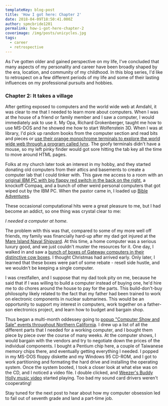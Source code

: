```yaml
---
templateKey: blog-post
title: 'How I got here: Chapter 2'
date: 2018-04-09T18:50:41.000Z
author: spmcbride1201
permalink: how-i-got-here-chapter-2
coverimage: /img/posts/unicycles.jpg
tags:
  - career
  - retrospective
---
```


As I've gotten older and gained perspective on my life, I've concluded that many aspects of my personality and career have been broadly shaped by the era, location, and community of my childhood. In this blog series, I'd like to retrospect on a few different periods of my life and some of their lasting influences on my professional pursuits and hobbies.

### Chapter 2: It takes a village

After getting exposed to computers and the world wide web at Amdahl, it was clear to me that I needed to learn more about computers. When I was at the house of a friend or family member and I saw a computer, I would immediately ask to use it. My Opa, Richard Grokenberger, taught me how to use MS-DOS and he showed me how to start Wolfenstein 3D. When I was at library, I'd pick up random books from the computer section and read bits and pieces or [use their orange monochrome terminals to explore the world wide web through a program called lynx](https://www.youtube.com/watch?v=yFF0oQySsh4). The goofy terminals didn't have a mouse, so my left pinky finder would got sore hitting the tab key all the time to move around HTML pages.

Folks at my church later took an interest in my hobby, and they started donating old computers from their attics and basements to create a computer lab that I could tinker with. This gave me access to a room with an [original IBM PC with big flappy red switch in the back on the right](https://www.quora.com/What-was-it-like-to-use-the-first-IBM-Personal-Computer), a knockoff Compaq, and a bunch of other weird personal computers that got wiped out by the IBM PC. When the pastor came in, I loaded up [Bible Adventures](https://www.youtube.com/watch?v=QQnB5QrQWA8).

These occasional computational hits were a great pleasure to me, but I had become an addict, so one thing was crystal clear to me:

_I needed a computer at home._

The problem with this was that, compared to some of my more well off friends, my family was financially hard-up after my dad got injured at the [Mare Island Naval Shipyard](https://en.wikipedia.org/wiki/Mare_Island_Naval_Shipyard). At this time, a home computer was a serious luxury good, and we just couldn't muster the resources for it. One day, I walked in and saw a [bunch of boxes of Gateway computers in their distinctive cow boxes](https://youtu.be/duwqWCNuEmI?t=15s). I thought Christmas had arrived early. Only later, I learned that these boxes were part of some rebate - resell side hustle, and we wouldn't be keeping a single computer.

I was crestfallen, and I suppose that my dad took pity on me, because he said that if I was willing to build a computer instead of buying one, he'd hire me to do chores around the house to pay for the parts. This build-don't-buy philosophy likely related to the fact that my father had been trained to work on electronic components in nuclear submarines. This would be an opportunity to support my interest in computers, work together on a father-son electronics project, and learn how to budget and bargain shop.

Thus began a multi-month oddessey going to [popup "Computer Show and Sale" events throughout Northern California](https://www.youtube.com/watch?v=bVvd733siBM). I drew up a list of all the different parts that I needed for a working computer, and I bought them piece by piece over the course of many weeks. At the computer shows, I would bargain with the vendors and try to negotiate down the prices of the individual components. I bought a Pentium chip here, a couple of Taiwanese memory chips there, and eventually getting everything I needed. I popped in my MS-DOS floppy diskette and my Windows 95 CD-ROM, and I got to work partitioning and formating the hard drive and installing the operating system. Once the system booted, I took a closer look at what else was on the CD, and I noticed a video file. I double clicked, and [Weezer's Buddy Holly music video](https://www.youtube.com/watch?v=ERqsrkwJnJs) started playing. Too bad my sound card drivers weren't cooperating!

Stay tuned for the next post to hear about how my computer obsession led to fail out of seventh grade and land a part-time job.
